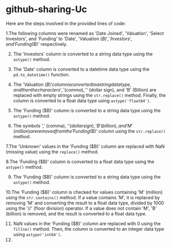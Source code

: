 # github-sharing-Uc
Here are the steps involved in the provided lines of code:

1.The following columns were renamed as 'Date Joined', 'Valuation', 'Select Investors', and 'Funding' to 'Date', 'Valuation ($B)', 'Investors', and 'Funding ($B)' respectively.

2. The 'Investors' column is converted to a string data type using the `astype()` method.

3. The 'Date' column is converted to a datetime data type using the `pd.to_datetime()` function.

4.  The 'Valuation ($B)' column is converted to a string data type, and then the characters ',' (comma), '$' (dollar sign), and 'B' (Billion) are replaced with empty strings using the `str.replace()` method. Finally, the column is converted to a float data type using `astype('float64')`.

5. The 'Funding ($B)' column is converted to a string data type using the `astype()` method.

6. The symbols ',' (comma), '$' (dollar sign), 'B' (billion), and 'M' (million) are removed from the 'Funding ($B)' column using the `str.replace()` method.

7.The 'Unknown' values in the 'Funding ($B)' column are replaced with NaN (missing value) using the `replace()` method.

8.The 'Funding ($B)' column is converted to a float data type using the `astype()` method.

9. The 'Funding ($B)' column is converted to a string data type using the `astype()` method.

10.The 'Funding ($B)' column is checked for values containing 'M' (million) using the `str.contains()` method. If a value contains 'M', it is replaced by removing 'M' and converting the result to a float data type, divided by 1000 using the '//' (floor division) operator. If a value does not contain 'M', 'B' (billion) is removed, and the result is converted to a float data type.

11.  NaN values in the 'Funding ($B)' column are replaced with 0 using the `fillna()` method. Then, the column is converted to an integer data type using `astype('int64')`.
12.

